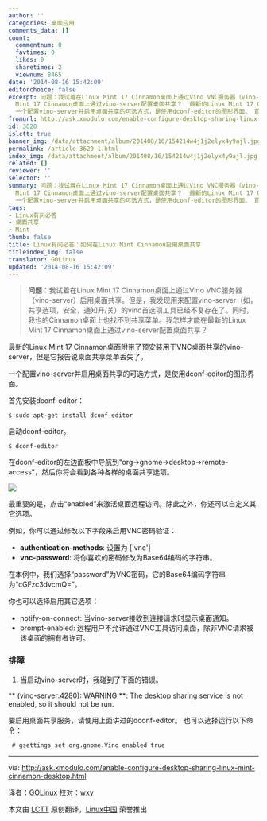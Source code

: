 ```yaml
---
author: ''
categories: 桌面应用
comments_data: []
count:
  commentnum: 0
  favtimes: 0
  likes: 0
  sharetimes: 2
  viewnum: 8465
date: '2014-08-16 15:42:09'
editorchoice: false
excerpt: 问题：我试着在Linux Mint 17 Cinnamon桌面上通过Vino VNC服务器（vino-server）启用桌面共享。但是，我发现用来配置vino-server（如，共享选项，安全，通知开/关）的vino首选项工具已经不复存在了。同时，我也的Cinnamon桌面上也找不到共享菜单。我怎样才能在最新的Linux
  Mint 17 Cinnamon桌面上通过vino-server配置桌面共享？  最新的Linux Mint 17 Cinnamon桌面附带了预安装用于VNC桌面共享的vino-server，但是它报告说桌面共享菜单丢失了。
  一个配置vino-server并启用桌面共享的可选方式，是使用dconf-editor的图形界面。 首先安装dco
fromurl: http://ask.xmodulo.com/enable-configure-desktop-sharing-linux-mint-cinnamon-desktop.html
id: 3620
islctt: true
banner_img: /data/attachment/album/201408/16/154214w4j1j2elyx4y9ajl.jpg
permalink: /article-3620-1.html
index_img: /data/attachment/album/201408/16/154214w4j1j2elyx4y9ajl.jpg.thumb.jpg
related: []
reviewer: ''
selector: ''
summary: 问题：我试着在Linux Mint 17 Cinnamon桌面上通过Vino VNC服务器（vino-server）启用桌面共享。但是，我发现用来配置vino-server（如，共享选项，安全，通知开/关）的vino首选项工具已经不复存在了。同时，我也的Cinnamon桌面上也找不到共享菜单。我怎样才能在最新的Linux
  Mint 17 Cinnamon桌面上通过vino-server配置桌面共享？  最新的Linux Mint 17 Cinnamon桌面附带了预安装用于VNC桌面共享的vino-server，但是它报告说桌面共享菜单丢失了。
  一个配置vino-server并启用桌面共享的可选方式，是使用dconf-editor的图形界面。 首先安装dco
tags:
- Linux有问必答
- 桌面共享
- Mint
thumb: false
title: Linux有问必答：如何在Linux Mint Cinnamon启用桌面共享
titleindex_img: false
translator: GOLinux
updated: '2014-08-16 15:42:09'
---
```



> 
> **问题**：我试着在Linux Mint 17 Cinnamon桌面上通过Vino VNC服务器（vino-server）启用桌面共享。但是，我发现用来配置vino-server（如，共享选项，安全，通知开/关）的vino首选项工具已经不复存在了。同时，我也的Cinnamon桌面上也找不到共享菜单。我怎样才能在最新的Linux Mint 17 Cinnamon桌面上通过vino-server配置桌面共享？
> 
> 
> 


最新的Linux Mint 17 Cinnamon桌面附带了预安装用于VNC桌面共享的vino-server，但是它报告说桌面共享菜单丢失了。


一个配置vino-server并启用桌面共享的可选方式，是使用dconf-editor的图形界面。


首先安装dconf-editor：



```
$ sudo apt-get install dconf-editor

```

启动dconf-editor。



```
$ dconf-editor

```

在dconf-editor的左边面板中导航到“org->gnome->desktop->remote-access”，然后你将会看到各种各样的桌面共享选项。


![](/data/attachment/album/201408/16/154214w4j1j2elyx4y9ajl.jpg)


最重要的是，点击“enabled”来激活桌面远程访问。除此之外，你还可以自定义其它选项。


例如，你可以通过修改以下字段来启用VNC密码验证：


* **authentication-methods**: 设置为 ['vnc']
* **vnc-password**: 将你喜欢的密码修改为Base64编码的字符串。


在本例中，我们选择“password”为VNC密码，它的Base64编码字符串为“cGFzc3dvcmQ=”。


你也可以选择启用其它选项：


* notify-on-connect: 当vino-server接收到连接请求时显示桌面通知。
* prompt-enabled: 远程用户不允许通过VNC工具访问桌面，除非VNC请求被该桌面的拥有者许可。


### 排障


1. 当启动vino-server时，我碰到了下面的错误。


\*\* (vino-server:4280): WARNING \*\*: The desktop sharing service is not enabled, so it should not be run.


要启用桌面共享服务，请使用上面讲过的dconf-editor。 也可以选择运行以下命令：



```
 # gsettings set org.gnome.Vino enabled true 

```



---


via: <http://ask.xmodulo.com/enable-configure-desktop-sharing-linux-mint-cinnamon-desktop.html>


译者：[GOLinux](https://github.com/GOLinux) 校对：[wxy](https://github.com/wxy)


本文由 [LCTT](https://github.com/LCTT/TranslateProject) 原创翻译，[Linux中国](http://linux.cn/) 荣誉推出